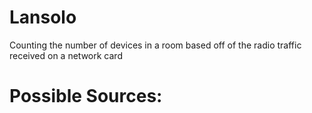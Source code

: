 # Lansolo
Counting the number of devices in a room based off of the radio traffic received on a network card

# Possible Sources:
